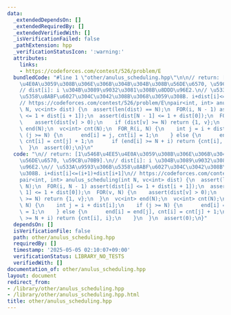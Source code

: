 ```yaml
---
data:
  _extendedDependsOn: []
  _extendedRequiredBy: []
  _extendedVerifiedWith: []
  _isVerificationFailed: false
  _pathExtension: hpp
  _verificationStatusIcon: ':warning:'
  attributes:
    links:
    - https://codeforces.com/contest/526/problem/E
  bundledCode: "#line 1 \"other/anulus_scheduling.hpp\"\n\n// return: [1\u5468\u4EE5\
    \u4E0A\u3059\u308B\u306E\u306B\u304B\u304B\u308B\u56DE\u6570, \u59CB\u70B9].\n\
    // dist[i]: i \u304B\u3089\u9032\u3081\u308B\u8DDD\u96E2.\n// \u533A\u9593\u306B\
    \u5358\u8ABF\u6027\u304C\u3042\u308B\u3068\u3059\u308B. i+dist[i]<=(i+1)+dist[i+1]\n\
    // https://codeforces.com/contest/526/problem/E\npair<int, int> anulus_scheduling(int\
    \ N, vc<int> dist) {\n  assert(len(dist) == N);\n  FOR(i, N - 1) assert(dist[i]\
    \ <= 1 + dist[i + 1]);\n  assert(dist[N - 1] <= 1 + dist[0]);\n  FOR(v, N) {\n\
    \    assert(dist[v] > 0);\n    if (dist[v] >= N) return {1, v};\n  }\n  vc<int>\
    \ end(N);\n  vc<int> cnt(N);\n  FOR_R(i, N) {\n    int j = i + dist[i];\n    if\
    \ (j >= N) {\n      end[i] = j, cnt[i] = 1;\n    } else {\n      end[i] = end[j],\
    \ cnt[i] = cnt[j] + 1;\n      if (end[i] >= N + i) return {cnt[i], i};\n    }\n\
    \  }\n  assert(0);\n}\n"
  code: "\n// return: [1\u5468\u4EE5\u4E0A\u3059\u308B\u306E\u306B\u304B\u304B\u308B\
    \u56DE\u6570, \u59CB\u70B9].\n// dist[i]: i \u304B\u3089\u9032\u3081\u308B\u8DDD\
    \u96E2.\n// \u533A\u9593\u306B\u5358\u8ABF\u6027\u304C\u3042\u308B\u3068\u3059\
    \u308B. i+dist[i]<=(i+1)+dist[i+1]\n// https://codeforces.com/contest/526/problem/E\n\
    pair<int, int> anulus_scheduling(int N, vc<int> dist) {\n  assert(len(dist) ==\
    \ N);\n  FOR(i, N - 1) assert(dist[i] <= 1 + dist[i + 1]);\n  assert(dist[N -\
    \ 1] <= 1 + dist[0]);\n  FOR(v, N) {\n    assert(dist[v] > 0);\n    if (dist[v]\
    \ >= N) return {1, v};\n  }\n  vc<int> end(N);\n  vc<int> cnt(N);\n  FOR_R(i,\
    \ N) {\n    int j = i + dist[i];\n    if (j >= N) {\n      end[i] = j, cnt[i]\
    \ = 1;\n    } else {\n      end[i] = end[j], cnt[i] = cnt[j] + 1;\n      if (end[i]\
    \ >= N + i) return {cnt[i], i};\n    }\n  }\n  assert(0);\n}"
  dependsOn: []
  isVerificationFile: false
  path: other/anulus_scheduling.hpp
  requiredBy: []
  timestamp: '2025-05-05 02:10:07+09:00'
  verificationStatus: LIBRARY_NO_TESTS
  verifiedWith: []
documentation_of: other/anulus_scheduling.hpp
layout: document
redirect_from:
- /library/other/anulus_scheduling.hpp
- /library/other/anulus_scheduling.hpp.html
title: other/anulus_scheduling.hpp
---
```

